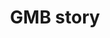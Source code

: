 ---
title: GMB story
slug: gmb-story
description: "Coming soon!"
thumbnail:
    url: "gmb-story/thumb.png"
    alt: "Het GMB verhaal"
created: 20/01/2017
active: true
enabled: false
order: 1
---